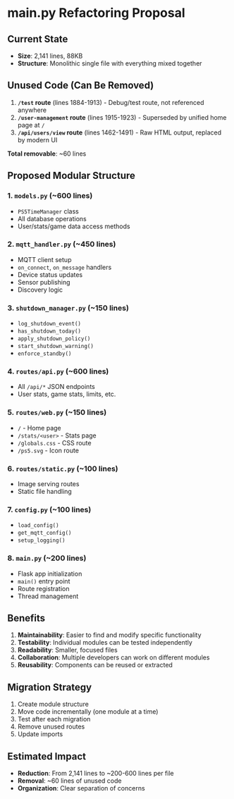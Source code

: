 # main.py Refactoring Proposal

## Current State
- **Size**: 2,141 lines, 88KB
- **Structure**: Monolithic single file with everything mixed together

## Unused Code (Can Be Removed)
1. **`/test` route** (lines 1884-1913) - Debug/test route, not referenced anywhere
2. **`/user-management` route** (lines 1915-1923) - Superseded by unified home page at `/`
3. **`/api/users/view` route** (lines 1462-1491) - Raw HTML output, replaced by modern UI

**Total removable**: ~60 lines

## Proposed Modular Structure

### 1. **`models.py`** (~600 lines)
- `PS5TimeManager` class
- All database operations
- User/stats/game data access methods

### 2. **`mqtt_handler.py`** (~450 lines)
- MQTT client setup
- `on_connect`, `on_message` handlers
- Device status updates
- Sensor publishing
- Discovery logic

### 3. **`shutdown_manager.py`** (~150 lines)
- `log_shutdown_event()`
- `has_shutdown_today()`
- `apply_shutdown_policy()`
- `start_shutdown_warning()`
- `enforce_standby()`

### 4. **`routes/api.py`** (~600 lines)
- All `/api/*` JSON endpoints
- User stats, game stats, limits, etc.

### 5. **`routes/web.py`** (~150 lines)
- `/` - Home page
- `/stats/<user>` - Stats page
- `/globals.css` - CSS route
- `/ps5.svg` - Icon route

### 6. **`routes/static.py`** (~100 lines)
- Image serving routes
- Static file handling

### 7. **`config.py`** (~100 lines)
- `load_config()`
- `get_mqtt_config()`
- `setup_logging()`

### 8. **`main.py`** (~200 lines)
- Flask app initialization
- `main()` entry point
- Route registration
- Thread management

## Benefits
1. **Maintainability**: Easier to find and modify specific functionality
2. **Testability**: Individual modules can be tested independently
3. **Readability**: Smaller, focused files
4. **Collaboration**: Multiple developers can work on different modules
5. **Reusability**: Components can be reused or extracted

## Migration Strategy
1. Create module structure
2. Move code incrementally (one module at a time)
3. Test after each migration
4. Remove unused routes
5. Update imports

## Estimated Impact
- **Reduction**: From 2,141 lines to ~200-600 lines per file
- **Removal**: ~60 lines of unused code
- **Organization**: Clear separation of concerns

